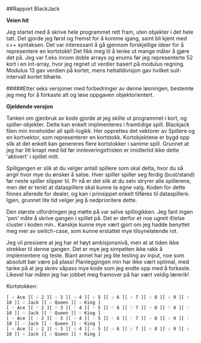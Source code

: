 

##Rapport BlackJack


**Veien hit**

Jeg startet med å skrive hele programmet rett fram, uten objekter i det hele tatt. 
Det gjorde jeg først og fremst for å komme igang, samt bli kjent med c++ syntaksen.
Det var interessant å gå gjennom forskjellige ideer for å representere en kortstokk! Det fikk meg til å tenke ut mange måter å gjøre det på. Jeg var f.eks innom doble arrays og enums før jeg representerte 52 kort i en int-array, hvor jeg regnet ut verdier basert på modulus regning.
Modulus 13 gav verdien på kortet, mens heltalldivisjon gav hvilket suit-intervall kortet tilhørte.

#####Etter seks versjoner med forbedringer av denne løsningen, bestemte jeg meg for å forkaste alt og løse oppgaven objektorientert.

**Gjeldende versjon**

Tanken om gjenbruk av kode gjorde at jeg skilte ut programmet i kort, og spiller-objekter. Dette kan enkelt implmenteres i framtidige spill. Blackjack filen min inneholder all spill-logikk. Her opprettes det vektorer av Spillere og en kortvektor, som representerer en kortstokk.
Kortobjektene er bygd opp slik at det enkelt kan genereres flere kortstokker i samme spill. Grunnet at jeg har litt knapt med tid før innleveringsfristen er imidlertid ikke dette 'aktivert' i spillet mitt. 

Spillgangen er slik at du velger antall spillere som skal delta, hvor du så angir hvor mye du ønsker å satse. 
Hver spiller spiller seg ferdig (bust/stand) før neste spiller slipper til. Pr nå er det slik at du selv stryrer
alle spillerene, men det er tenkt at dataspillere skal kunne ta egne valg. Koden for dette finnes allerede for dealer, og kan i prinsippet
enkelt tilføres til dataspillere. Igjen, grunnet lite tid velger jeg å nedprioritere dette.

Den største utfordringen jeg møtte på var selve spillogikken. Jeg fant ingen 'pen' måte å skrive gangen i spillet på.
Det er derfor et noe ugreit if/else cluster i koden min.. Kanskje kunne mye vært gjort om jeg hadde benyttet meg mer av switch-case, som kunne erstattet mye tilsynelatende rot.

Jeg vil presisere at jeg har et høyt ambisjonsnivå, men at at tiden ikke strekker til denne gangen. Det er mye jeg simpelten ikke rakk å implementere og teste. Blant annet har jeg lite testing av input, noe som absolutt bør være på plass!
Planleggingen min har ikke vært optimal, med tanke på at jeg skrev såpass mye kode som jeg endte opp med å forkaste. Likevel har måten jeg har jobbet meg framover på har vært veldig lærerik!



Kortstokken:
```
[ ♤ Ace ][ ♤ 2 ][ ♤ 3 ][ ♤ 4 ][ ♤ 5 ][ ♤ 6 ][ ♤ 7 ][ ♤ 8 ][ ♤ 9 ][ ♤ 10 ][ ♤ Jack ][ ♤ Queen ][ ♤ King ]
[ ♡ Ace ][ ♡ 2 ][ ♡ 3 ][ ♡ 4 ][ ♡ 5 ][ ♡ 6 ][ ♡ 7 ][ ♡ 8 ][ ♡ 9 ][ ♡ 10 ][ ♡ Jack ][ ♡ Queen ][ ♡ King ]
[ ♢ Ace ][ ♢ 2 ][ ♢ 3 ][ ♢ 4 ][ ♢ 5 ][ ♢ 6 ][ ♢ 7 ][ ♢ 8 ][ ♢ 9 ][ ♢ 10 ][ ♢ Jack ][ ♢ Queen ][ ♢ King ]
[ ♧ Ace ][ ♧ 2 ][ ♧ 3 ][ ♧ 4 ][ ♧ 5 ][ ♧ 6 ][ ♧ 7 ][ ♧ 8 ][ ♧ 9 ][ ♧ 10 ][ ♧ Jack ][ ♧ Queen ][ ♧ King ]
```

